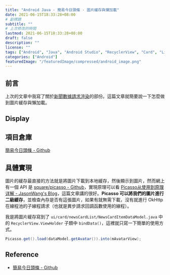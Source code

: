 ```yaml
---
title: "Android Java - 簡易今日頭條 - 圖片緩存與懶加載"
date: 2021-06-15T18:33:28+08:00
# 副標題
subtitle: ""
# 上次修改的時間
lastmod: 2021-06-15T18:33:28+08:00
draft: false
description: ""
license: ""
tags: ["Android", "Java", "Android Studio", "RecyclerView", "Card", "List", "Adapter", "request", "OkHttp", "Thread", "UI", "Render", "Image", "Cache", "Picasso", "Lazy"]
categories: ["Android"]
featuredImage: "/featuredImage/compressed/android_image.png"
---
```


## 前言

上次的文章中我寫了關於[新聞數據請求渲染](https://huangno1.github.io/android_java_recyclerview_different_cards/)的部份。這篇文章就簡要說一下怎麼做到圖片緩存與懶加載。

## Display

## 項目倉庫

[簡易今日頭條 - Github](https://github.com/HuangNO1/TouTiao_Simple_Android_App)

## 具體實現

圖片的緩存最直接的方法就是將圖片下載到本地緩存，然後顯示到圖片，然而網上有一個 API 是 [ square/picasso - Github](https://github.com/square/picasso)，實現原理可以看 [Picasso从使用到原理详解 - JasonWang's Blog](http://sniffer.site/2017/04/20/Picasso%E4%BB%8E%E4%BD%BF%E7%94%A8%E5%88%B0%E5%8E%9F%E7%90%86%E8%AF%A6%E8%A7%A3/)，這篇文章講的很好。**Picasso 可以將我們的圖片進行二級緩存**，並檢查內存是否有這張圖片，如果有就無需下載，沒有就進行 OkHttp 在線程池的子線程請求（也就是異步請求回調函數使用的線程）。

我是將圖片緩存寫到了 `ui/card/newsCardList/NewsCardItemDataModel.java` 中的 `RecyclerView.ViewHolder` 子類中 `bindData()`，這裡就只寫一下簡單的使用方式。

```java
Picasso.get().load(dataModel.getAvatar()).into(mAvatarView);
```

## Reference

- [簡易今日頭條 - Github](https://github.com/HuangNO1/TouTiao_Simple_Android_App)
